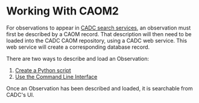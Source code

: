 # Working With CAOM2

For observations to appear in [CADC search services](http://www.cadc-ccda.hia-iha.nrc-cnrc.gc.ca/), an observation must first be described by a CAOM record. That description will then need to be loaded into the CADC CAOM repository, using a CADC web service. This web service will create a corresponding database record.

There are two ways to describe and load an Observation:
1. [Create a Python script](./script_description.md)
1. [Use the Command Line Interface](./cli_description.md)

Once an Observation has been described and loaded, it is searchable from CADC's UI.
